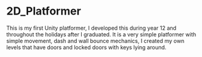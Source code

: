 # 2D_Platformer
This is my first Unity platformer, I developed this during year 12 and throughout the holidays after I graduated.
It is a very simple platformer with simple movement, dash and wall bounce mechanics, I created my own levels that have doors and locked doors with keys lying around. 
